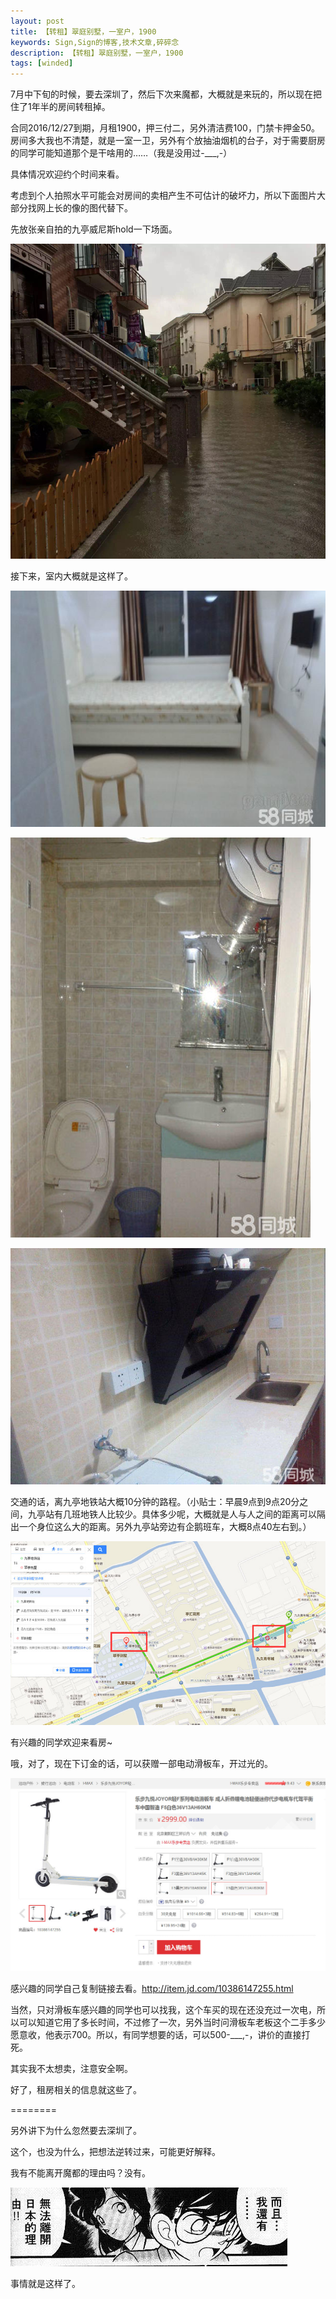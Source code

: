 ```yaml
---
layout: post
title: 【转租】翠庭别墅，一室户，1900
keywords: Sign,Sign的博客,技术文章,碎碎念
description: 【转租】翠庭别墅，一室户，1900
tags: [winded]
---
```


7月中下旬的时候，要去深圳了，然后下次来魔都，大概就是来玩的，所以现在把住了1年半的房间转租掉。

合同2016/12/27到期，月租1900，押三付二，另外清洁费100，门禁卡押金50。房间多大我也不清楚，就是一室一卫，另外有个放抽油烟机的台子，对于需要厨房的同学可能知道那个是干啥用的……（我是没用过-___,-）

具体情况欢迎约个时间来看。

考虑到个人拍照水平可能会对房间的卖相产生不可估计的破坏力，所以下面图片大部分找网上长的像的图代替下。

先放张亲自拍的九亭威尼斯hold一下场面。

![九亭威尼斯](/img/2016-6-7-rentals/e1.jpg)

接下来，室内大概就是这样了。

![卧室](/img/2016-6-7-rentals/e2.jpg)

![卫生间](/img/2016-6-7-rentals/e3.jpg)

![厨房](/img/2016-6-7-rentals/e4.jpg)

交通的话，离九亭地铁站大概10分钟的路程。（小贴士：早晨9点到9点20分之间，九亭站有几班地铁人比较少。具体多少呢，大概就是人与人之间的距离可以隔出一个身位这么大的距离。另外九亭站旁边有企鹅班车，大概8点40左右到。）

![交通](/img/2016-6-7-rentals/e5.jpg)

有兴趣的同学欢迎来看房~

哦，对了，现在下订金的话，可以获赠一部电动滑板车，开过光的。

![滑板车](/img/2016-6-7-rentals/e6.jpg)

感兴趣的同学自己复制链接去看。http://item.jd.com/10386147255.html

当然，只对滑板车感兴趣的同学也可以找我，这个车买的现在还没充过一次电，所以可以知道它用了多长时间，不过修了一次，另外当时问滑板车老板这个二手多少愿意收，他表示700。所以，有同学想要的话，可以500-___,-，讲价的直接打死。

其实我不太想卖，注意安全啊。

好了，租房相关的信息就这些了。

========

另外讲下为什么忽然要去深圳了。

这个，也没为什么，把想法逆转过来，可能更好解释。

我有不能离开魔都的理由吗？没有。

![离开的理由](/img/2016-6-7-rentals/e7.jpg)

事情就是这样了。